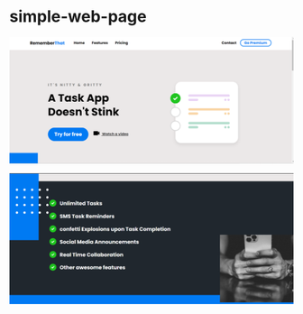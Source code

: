 # simple-web-page
![expences-api](https://github.com/rajendraprasad10/simple-web-page/blob/32bcb4172751504830b89cb62f7bded9d0aef761/images/Screenshot%20(2).png)

![expences-api](https://github.com/rajendraprasad10/simple-web-page/blob/bd79a71e1849b2f10e0acdceea62330262f6ca48/images/Screenshot%20(3).png)
